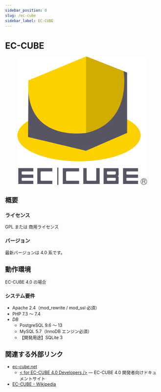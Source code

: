 ```yaml
---
sidebar_position: 0
slug: /ec-cube
sidebar_label: EC-CUBE
---
```


# EC-CUBE

<figure class="inline-flex bg-white">

![](../../../../static/img/notes/ec-cube.logo.png)

</figure>

## 概要

### ライセンス

GPL または 商用ライセンス

### バージョン

最新バージョンは 4.0 系です。

## 動作環境

EC-CUBE 4.0 の場合

### システム要件

- Apache 2.4（mod_rewrite / mod_ssl 必須）
- PHP 7.3 〜 7.4
- _DB_
  - PostgreSQL 9.6 〜 13
  - MySQL 5.7（InnoDB エンジン必須）
  - 【開発用途】SQLite 3


## 関連する外部リンク

- [ec-cube.net](https://www.ec-cube.net/)
  - [< for EC-CUBE 4.0 Developers />](https://doc4.ec-cube.net/) — EC-CUBE 4.0 開発者向けドキュメントサイト
- [EC-CUBE - Wikipedia](https://ja.wikipedia.org/wiki/EC-CUBE)
